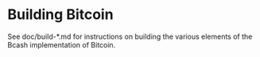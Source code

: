Building Bitcoin
================

See doc/build-*.md for instructions on building the various
elements of the Bcash implementation of Bitcoin.
